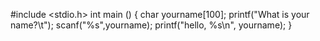 #include <stdio.h> 
int main () 
{ 
char yourname[100]; 
printf("What is your name?\t"); 
scanf("%s",yourname); 
printf("hello, %s\n", yourname); 
}

